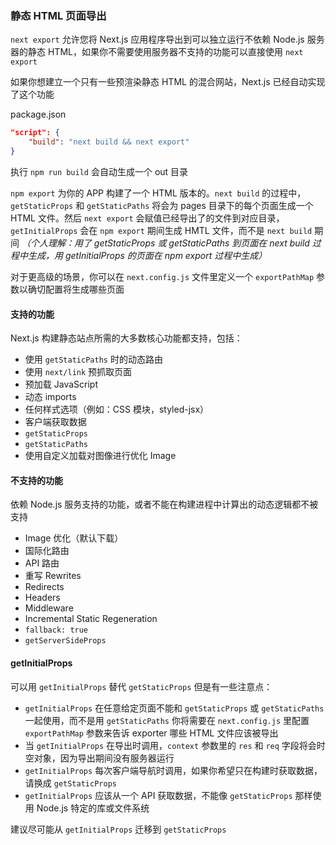 ### 静态 HTML 页面导出

`next export` 允许您将 Next.js 应用程序导出到可以独立运行不依赖 Node.js 服务器的静态 HTML，如果你不需要使用服务器不支持的功能可以直接使用 `next export`

如果你想建立一个只有一些预渲染静态 HTML 的混合网站，Next.js 已经自动实现了这个功能

package.json

```json
"script": {
	"build": "next build && next export"
}
```

执行 `npm run build` 会自动生成一个 out 目录

`npm export` 为你的 APP 构建了一个 HTML 版本的。`next build` 的过程中，`getStaticProps` 和 `getStaticPaths` 将会为 pages 目录下的每个页面生成一个 HTML 文件。然后 `next export` 会赋值已经导出了的文件到对应目录，`getInitialProps` 会在 `npm export` 期间生成 HMTL 文件，而不是 `next build` 期间
_（个人理解：用了 getStaticProps 或 getStaticPaths 到页面在 next build 过程中生成，用 getInitialProps 的页面在 npm export 过程中生成）_

对于更高级的场景，你可以在 `next.config.js` 文件里定义一个 `exportPathMap` 参数以确切配置将生成哪些页面

#### 支持的功能

Next.js 构建静态站点所需的大多数核心功能都支持，包括：

- 使用 `getStaticPaths` 时的动态路由
- 使用 `next/link` 预抓取页面
- 预加载 JavaScript
- 动态 imports
- 任何样式选项（例如：CSS 模块，styled-jsx）
- 客户端获取数据
- `getStaticProps`
- `getStaticPaths`
- 使用自定义加载对图像进行优化 Image

#### 不支持的功能

依赖 Node.js 服务支持的功能，或者不能在构建进程中计算出的动态逻辑都不被支持

- Image 优化（默认下载）
- 国际化路由
- API 路由
- 重写 Rewrites
- Redirects
- Headers
- Middleware
- Incremental Static Regeneration
- `fallback: true`
- `getServerSideProps`

#### getInitialProps

可以用 `getInitialProps` 替代 `getStaticProps` 但是有一些注意点：

- `getInitialProps` 在任意给定页面不能和 `getStaticProps` 或 `getStaticPaths` 一起使用，而不是用 `getStaticPaths` 你将需要在 `next.config.js` 里配置 `exportPathMap` 参数来告诉 exporter 哪些 HTML 文件应该被导出
- 当 `getInitialProps` 在导出时调用，`context` 参数里的 `res` 和 `req` 字段将会时空对象，因为导出期间没有服务器运行
- `getInitialProps` 每次客户端导航时调用，如果你希望只在构建时获取数据，请换成 `getStaticProps`
- `getInitialProps` 应该从一个 API 获取数据，不能像 `getStaticProps` 那样使用 Node.js 特定的库或文件系统

建议尽可能从 `getInitialProps` 迁移到 `getStaticProps`
